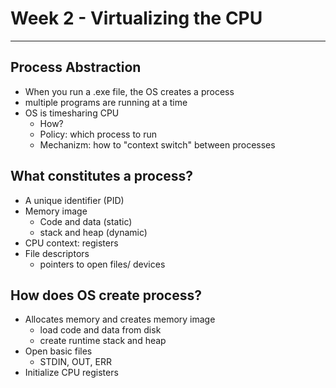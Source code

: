 # Week 2 - Virtualizing the CPU
---
Process Abstraction
---
  - When you run a .exe file, the OS creates a process
  - multiple programs are running at a time
  - OS is timesharing CPU
    - How?
    - Policy: which process to run
    - Mechanizm: how to "context switch" between processes

What constitutes a process?
---
- A unique identifier (PID)
- Memory image
  - Code and data (static)
  - stack and heap (dynamic)
- CPU context: registers
- File descriptors
  - pointers to open files/ devices

How does OS create process?
---
- Allocates memory and creates memory image
  - load code and data from disk
  - create runtime stack and heap
- Open basic files
  - STDIN, OUT, ERR
- Initialize CPU registers